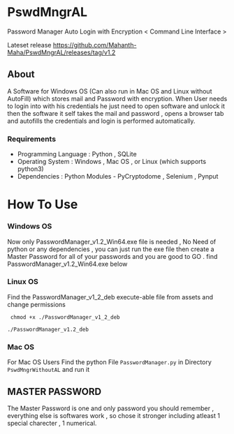 # PswdMngrAL

Password Manager Auto Login with Encryption < Command Line Interface >

Lateset release https://github.com/Mahanth-Maha/PswdMngrAL/releases/tag/v1.2

## About

A Software for Windows OS (Can also run in Mac OS and Linux without AutoFill) which stores mail and Password with encryption. When User needs to login into with his credentials he just need to open software and unlock it then the software it self takes the mail and password , opens a browser tab and autofills the credentials and login is performed automatically.

### Requirements

  * Programming Language : Python , SQLite
  * Operating System : Windows , Mac OS , or Linux (which supports python3)
  * Dependencies : Python Modules - PyCryptodome , Selenium , Pynput 

# How To Use

### Windows OS

Now only PasswordManager_v1.2_Win64.exe file is needed , No Need of python or any dependencies , you can just run the exe file then create a Master Password for all of your passwords and you are good to GO . find PasswordManager_v1.2_Win64.exe below

### Linux OS 

Find the PasswordManager_v1_2_deb execute-able file from assets and change permissions 

``` chmod +x ./PasswordManager_v1_2_deb```


```./PasswordManager_v1.2_deb```

### Mac OS

For Mac OS Users Find the python File `PasswordManager.py` in Directory `PswdMngrWithoutAL` and run it 

## MASTER PASSWORD

The Master Password is one and only password you should remember , everything else is softwares work , so chose it stronger including atleast 1 special charecter , 1 numerical.
